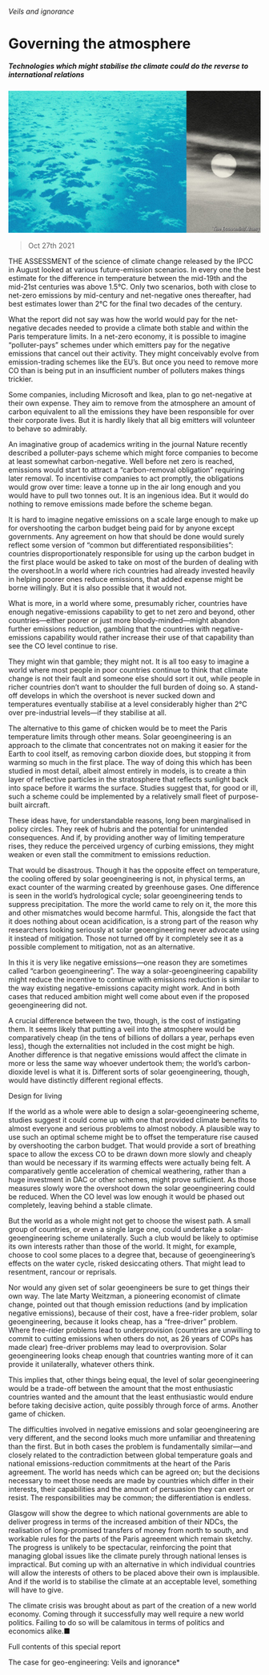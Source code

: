 ###### Veils and ignorance

# Governing the atmosphere 

##### Technologies which might stabilise the climate could do the reverse to international relations 

![image](images/20211030_SRD007_0.jpg) 

> Oct 27th 2021 

THE ASSESSMENT of the science of climate change released by the IPCC in August looked at various future-emission scenarios. In every one the best estimate for the difference in temperature between the mid-19th and the mid-21st centuries was above 1.5°C. Only two scenarios, both with close to net-zero emissions by mid-century and net-negative ones thereafter, had best estimates lower than 2°C for the final two decades of the century.

What the report did not say was how the world would pay for the net-negative decades needed to provide a climate both stable and within the Paris temperature limits. In a net-zero economy, it is possible to imagine “polluter-pays” schemes under which emitters pay for the negative emissions that cancel out their activity. They might conceivably evolve from emission-trading schemes like the EU’s. But once you need to remove more CO than is being put in an insufficient number of polluters makes things trickier.


Some companies, including Microsoft and Ikea, plan to go net-negative at their own expense. They aim to remove from the atmosphere an amount of carbon equivalent to all the emissions they have been responsible for over their corporate lives. But it is hardly likely that all big emitters will volunteer to behave so admirably.

An imaginative group of academics writing in the journal Nature recently described a polluter-pays scheme which might force companies to become at least somewhat carbon-negative. Well before net zero is reached, emissions would start to attract a “carbon-removal obligation” requiring later removal. To incentivise companies to act promptly, the obligations would grow over time: leave a tonne up in the air long enough and you would have to pull two tonnes out. It is an ingenious idea. But it would do nothing to remove emissions made before the scheme began.

It is hard to imagine negative emissions on a scale large enough to make up for overshooting the carbon budget being paid for by anyone except governments. Any agreement on how that should be done would surely reflect some version of “common but differentiated responsibilities”: countries disproportionately responsible for using up the carbon budget in the first place would be asked to take on most of the burden of dealing with the overshoot.In a world where rich countries had already invested heavily in helping poorer ones reduce emissions, that added expense might be borne willingly. But it is also possible that it would not.

What is more, in a world where some, presumably richer, countries have enough negative-emissions capability to get to net zero and beyond, other countries—either poorer or just more bloody-minded—might abandon further emissions reduction, gambling that the countries with negative-emissions capability would rather increase their use of that capability than see the CO level continue to rise.

They might win that gamble; they might not. It is all too easy to imagine a world where most people in poor countries continue to think that climate change is not their fault and someone else should sort it out, while people in richer countries don’t want to shoulder the full burden of doing so. A stand-off develops in which the overshoot is never sucked down and temperatures eventually stabilise at a level considerably higher than 2°C over pre-industrial levels—if they stabilise at all.

The alternative to this game of chicken would be to meet the Paris temperature limits through other means. Solar geoengineering is an approach to the climate that concentrates not on making it easier for the Earth to cool itself, as removing carbon dioxide does, but stopping it from warming so much in the first place. The way of doing this which has been studied in most detail, albeit almost entirely in models, is to create a thin layer of reflective particles in the stratosphere that reflects sunlight back into space before it warms the surface. Studies suggest that, for good or ill, such a scheme could be implemented by a relatively small fleet of purpose-built aircraft.

These ideas have, for understandable reasons, long been marginalised in policy circles. They reek of hubris and the potential for unintended consequences. And if, by providing another way of limiting temperature rises, they reduce the perceived urgency of curbing emissions, they might weaken or even stall the commitment to emissions reduction.

That would be disastrous. Though it has the opposite effect on temperature, the cooling offered by solar geoengineering is not, in physical terms, an exact counter of the warming created by greenhouse gases. One difference is seen in the world’s hydrological cycle; solar geoengineering tends to suppress precipitation. The more the world came to rely on it, the more this and other mismatches would become harmful. This, alongside the fact that it does nothing about ocean acidification, is a strong part of the reason why researchers looking seriously at solar geoengineering never advocate using it instead of mitigation. Those not turned off by it completely see it as a possible complement to mitigation, not as an alternative.

In this it is very like negative emissions—one reason they are sometimes called “carbon geoengineering”. The way a solar-geoengineering capability might reduce the incentive to continue with emissions reduction is similar to the way existing negative-emissions capacity might work. And in both cases that reduced ambition might well come about even if the proposed geoengineering did not.

A crucial difference between the two, though, is the cost of instigating them. It seems likely that putting a veil into the atmosphere would be comparatively cheap (in the tens of billions of dollars a year, perhaps even less), though the externalities not included in the cost might be high. Another difference is that negative emissions would affect the climate in more or less the same way whoever undertook them; the world’s carbon-dioxide level is what it is. Different sorts of solar geoengineering, though, would have distinctly different regional effects.

Design for living

If the world as a whole were able to design a solar-geoengineering scheme, studies suggest it could come up with one that provided climate benefits to almost everyone and serious problems to almost nobody. A plausible way to use such an optimal scheme might be to offset the temperature rise caused by overshooting the carbon budget. That would provide a sort of breathing space to allow the excess CO to be drawn down more slowly and cheaply than would be necessary if its warming effects were actually being felt. A comparatively gentle acceleration of chemical weathering, rather than a huge investment in DAC or other schemes, might prove sufficient. As those measures slowly wore the overshoot down the solar geoengineering could be reduced. When the CO level was low enough it would be phased out completely, leaving behind a stable climate.

But the world as a whole might not get to choose the wisest path. A small group of countries, or even a single large one, could undertake a solar-geoengineering scheme unilaterally. Such a club would be likely to optimise its own interests rather than those of the world. It might, for example, choose to cool some places to a degree that, because of geoengineering’s effects on the water cycle, risked desiccating others. That might lead to resentment, rancour or reprisals.

Nor would any given set of solar geoengineers be sure to get things their own way. The late Marty Weitzman, a pioneering economist of climate change, pointed out that though emission reductions (and by implication negative emissions), because of their cost, have a free-rider problem, solar geoengineering, because it looks cheap, has a “free-driver” problem. Where free-rider problems lead to underprovision (countries are unwilling to commit to cutting emissions when others do not, as 26 years of COPs has made clear) free-driver problems may lead to overprovision. Solar geoengineering looks cheap enough that countries wanting more of it can provide it unilaterally, whatever others think.

This implies that, other things being equal, the level of solar geoengineering would be a trade-off between the amount that the most enthusiastic countries wanted and the amount that the least enthusiastic would endure before taking decisive action, quite possibly through force of arms. Another game of chicken.

The difficulties involved in negative emissions and solar geoengineering are very different, and the second looks much more unfamiliar and threatening than the first. But in both cases the problem is fundamentally similar—and closely related to the contradiction between global temperature goals and national emissions-reduction commitments at the heart of the Paris agreement. The world has needs which can be agreed on; but the decisions necessary to meet those needs are made by countries which differ in their interests, their capabilities and the amount of persuasion they can exert or resist. The responsibilities may be common; the differentiation is endless.

Glasgow will show the degree to which national governments are able to deliver progress in terms of the increased ambition of their NDCs, the realisation of long-promised transfers of money from north to south, and workable rules for the parts of the Paris agreement which remain sketchy. The progress is unlikely to be spectacular, reinforcing the point that managing global issues like the climate purely through national lenses is impractical. But coming up with an alternative in which individual countries will allow the interests of others to be placed above their own is implausible. And if the world is to stabilise the climate at an acceptable level, something will have to give.

The climate crisis was brought about as part of the creation of a new world economy. Coming through it successfully may well require a new world politics. Failing to do so will be calamitous in terms of politics and economics alike.■

Full contents of this special report






The case for geo-engineering: Veils and ignorance*

